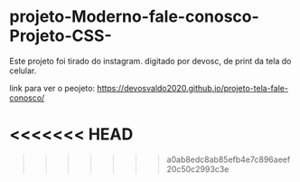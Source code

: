# projeto-Moderno-fale-conosco-Projeto-CSS-

Este projeto foi tirado do instagram. digitado por devosc, de print da tela do celular.

link para ver o peojeto: https://devosvaldo2020.github.io/projeto-tela-fale-conosco/

<<<<<<< HEAD
=======

>>>>>>> a0ab8edc8ab85efb4e7c896aeef20c50c2993c3e
